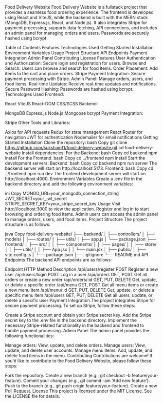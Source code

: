 
Food Delivery Website
Food Delivery Website is a fullstack project that provides a seamless food ordering experience. The frontend is developed using React and ViteJS, while the backend is built with the MERN stack (MongoDB, Express.js, React, and Node.js). It also integrates Stripe for payment processing, supports data fetching, API connections, and includes an admin panel for managing orders and users. Passwords are securely hashed using bcrypt.

Table of Contents
Features
Technologies Used
Getting Started
Installation
Environment Variables
Usage
Project Structure
API Endpoints
Payment Integration
Admin Panel
Contributing
License
Features
User Authentication and Authorization: Secure login and registration for users.
Browse and Search: Users can browse and search for food items.
Order Placement: Add items to the cart and place orders.
Stripe Payment Integration: Secure payment processing with Stripe.
Admin Panel: Manage orders, users, and food items.
Real-time Updates: Receive real-time updates and notifications.
Secure Password Hashing: Passwords are hashed using bcrypt.
Technologies Used
Frontend:

React
ViteJS
React-DOM
CSS/SCSS
Backend:

MongoDB
Express.js
Node.js
Mongoose
bcrypt
Payment Integration:

Stripe
Other Tools and Libraries:

Axios for API requests
Redux for state management
React Router for navigation
JWT for authentication
Nodemailer for email notifications
Getting Started
Installation
Clone the repository:
bash
Copy
git clone https://github.com/suksham11/food-delivery-website.git
cd food-delivery-website
Install dependencies:
For the Backend:
bash
Copy
cd backend
npm install
For the Frontend:
bash
Copy
cd ../frontend
npm install
Start the development servers:
Backend:
bash
Copy
cd backend
npm run server
The backend server will start on http://localhost:5173.
Frontend:
bash
Copy
cd ../frontend
npm run dev
The frontend development server will start on http://localhost:4000.
Environment Variables
Create a .env file in the backend directory and add the following environment variables:

ini
Copy
MONGO_URI=your_mongodb_connection_string
JWT_SECRET=your_jwt_secret
STRIPE_SECRET_KEY=your_stripe_secret_key
Usage
Visit http://localhost:3000 to view the application.
Register and log in to start browsing and ordering food items.
Admin users can access the admin panel to manage orders, users, and food items.
Project Structure
The project structure is as follows:

java
Copy
food-delivery-website/
├── backend/
│   ├── controllers/
│   ├── models/
│   ├── routes/
│   ├── utils/
│   ├── app.js
│   └── package.json
├── frontend/
│   ├── src/
│   │   ├── components/
│   │   ├── pages/
│   │   ├── store/
│   │   ├── utils/
│   │   ├── App.jsx
│   │   └── main.jsx
│   ├── public/
│   ├── vite.config.js
│   └── package.json
├── .gitignore
└── README.md
API Endpoints
The backend API endpoints are as follows:

Endpoint	HTTP Method	Description
/api/users/register	POST	Register a new user
/api/users/login	POST	Log in a user
/api/orders	GET, POST	Get all orders or create a new order
/api/orders/:id	GET, PUT, DELETE	Get, update, or delete a specific order
/api/menu	GET, POST	Get all menu items or create a new menu item
/api/menu/:id	GET, PUT, DELETE	Get, update, or delete a specific menu item
/api/users	GET, PUT, DELETE	Get all users, update, or delete a specific user
Payment Integration
The project integrates Stripe for secure payment processing. To set up Stripe, follow these steps:

Create a Stripe account and obtain your Stripe secret key.
Add the Stripe secret key to the .env file in the backend directory.
Implement the necessary Stripe-related functionality in the backend and frontend to handle payment processing.
Admin Panel
The admin panel provides the following functionalities:

Manage orders: View, update, and delete orders.
Manage users: View, update, and delete user accounts.
Manage menu items: Add, update, and delete food items in the menu.
Contributing
Contributions are welcome! If you'd like to contribute to the Food Delivery Website, please follow these steps:

Fork the repository.
Create a new branch (e.g., git checkout -b feature/your-feature).
Commit your changes (e.g., git commit -am 'Add new feature').
Push to the branch (e.g., git push origin feature/your-feature).
Create a new Pull Request.
License
This project is licensed under the MIT License. See the LICENSE file for details.
